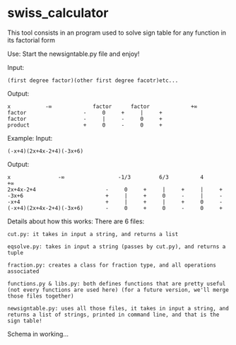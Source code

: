 # swiss_calculator

This tool consists in an program used to solve sign table for any function in its factorial form

Use:
  Start the newsigntable.py file and enjoy!

  Input:
  
    (first degree factor)(other first degree facotr)etc...
    
  Output:
  
    x           -∞             factor      factor             +∞           
    factor                  -     0     +     |     +   
    factor                  -     |     -     0     +   
    product                 +     0     -     0     +   

Example:
  Input:

    (-x+4)(2x+4x-2+4)(-3x+6)

  Output:

    x               -∞                 -1/3         6/3          4                   +∞              
    2x+4x-2+4                      -     0     +     |     +     |     +   
    -3x+6                          +     |     +     0     -     |     -   
    -x+4                           +     |     +     |     +     0     -   
    (-x+4)(2x+4x-2+4)(-3x+6)       -     0     +     0     -     0     +   


Details about how this works:
  There are 6 files:
  
    cut.py: it takes in input a string, and returns a list
    
    eqsolve.py: takes in input a string (passes by cut.py), and returns a tuple
    
    fraction.py: creates a class for fraction type, and all operations associated
    
    functions.py & libs.py: both defines functions that are pretty useful (not every functions are used here) (for a future version, we'll merge those files together)
    
    newsigntable.py: uses all those files, it takes in input a string, and returns a list of strings, printed in command line, and that is the sign table!
    
  Schema in working...
